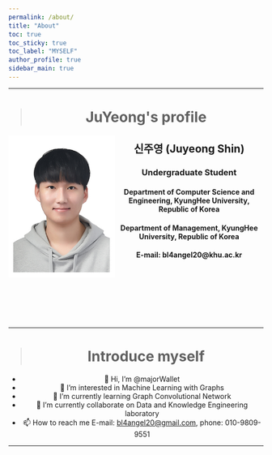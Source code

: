 ```yaml
---
permalink: /about/
title: "About"
toc: true
toc_sticky: true
toc_label: "MYSELF"
author_profile: true
sidebar_main: true
---
```



---

<center>

># JuYeong's profile

<img src = "../assets/images/profile_image.jpg" align="left" height="280" width="210"/>

<h2> 신주영 (Juyeong Shin) </h2>
<h3> Undergraduate Student </h3>
<h4> Department of Computer Science and Engineering, KyungHee University, Republic of Korea <h4>
<h4> Department of Management, KyungHee University, Republic of Korea </h4>
<h4> E-mail: bl4angel20@khu.ac.kr </h4>
<br />
<br />
<br />
<br />
<br />
<br />

---
># Introduce myself

- 👋 Hi, I’m @majorWallet
- 👀 I’m interested in Machine Learning with Graphs
- 🌱 I’m currently learning Graph Convolutional Network
- 💞️ I’m currently collaborate on Data and Knowledge Engineering laboratory
- 📫 How to reach me E-mail: bl4angel20@gmail.com, phone: 010-9809-9551
---

</center>